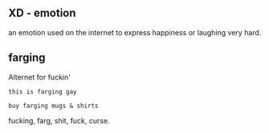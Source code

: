 ## XD - emotion
an emotion used on the internet to express happiness or laughing very hard.

## farging
Alternet for fuckin'

	this is farging gay

	buy farging mugs & shirts

fucking, farg, shit, fuck, curse.
